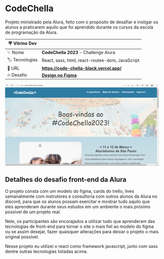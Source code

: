 # CodeChella

Projeto ministrado pela Alura, feito com o propósito de desafiar e instigar os alunos a praticarem aquilo que foi aprendido durante os cursos da escola de programação da Alura.

| 🪧 Vitrine Dev |  |
| ------------- | - |
| ✨ Nome       | **CodeChella 2023** - Challenge Alura |
| 🏷️ Tecnologias | React, sass, html, react-routee-dom, JavaScript |
| 🚀 URL         | **https://code-chella-black.vercel.app/** |
| 🔥 Desafio     | [**Design no Figma**](https://www.figma.com/file/xHLPBeA2ujaXbBjHMK9xh7/CodeChella-%7C-Challenge-I---Front-end-2023) |

![](./public/imagens/code-chella.png#vitrinedev)

<div id="challenge"></div>

## Detalhes do desafio front-end da Alura

O projeto consta com um modelo do figma, cards do trello, lives semanalmente com instrutores e consultoria com outros alunos da Alura no discord, para que os alunos possam exercitar e mostrar tudo aquilo que eles aprenderam durante seus estudos em um ambiente o mais próximo possível de um projeto real.

Nele, os participantes são encorajados a utilizar tudo que aprenderam das tecnologias de front-end para tornar o site o mais fiel ao modelo do figma ou se assim desejar, fazer quaisquer alterações para deixar o projeto o mais original possível.

Nesse projeto eu utilizei o react como framework javascript, junto com sass dentre outras tecnologias listadas acima.
